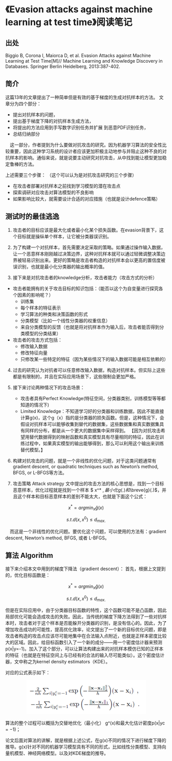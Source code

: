 

# 《Evasion attacks against machine learning at test time》阅读笔记


## 出处
Biggio B, Corona I, Maiorca D, et al. Evasion Attacks against Machine Learning at Test Time[M]// Machine Learning and Knowledge Discovery in Databases. Springer Berlin Heidelberg, 2013:387-402.

## 简介

这篇13年的文章提出了一种简单但是有效的基于梯度的生成对抗样本的方法。 
文章分为四个部分：

- 提出对抗样本的问题，
- 提出基于梯度下降的对抗样本生成方法，
- 将提出的方法应用到手写数字识别任务并扩展 到恶意PDF识别任务，
- 总结归纳部分

&emsp;这一部分，作者提到为什么要做对抗攻击的研究。因为机器学习算法的安全性比较重要，因此这种学习系统的设计者应该更加积极主动地参与并阻止这种不良的对抗样本的影响。通俗来说，就是说要主动研究对抗攻击，从中找到能让模型更加稳定鲁棒的方法。

上述需要三个步骤： 
（这个可以认为是对抗攻击研究的三个步骤） 
- 在攻击者部署对抗样本之前找到学习模型的潜在攻击点 
- 探索调研对应攻击对算法模型的不良影响 
- 如果影响比较大，就需要设计合适的对应措施（也就是设计defence策略）


## 测试时的最佳逃逸

1. 攻击者的目标应该是最大化或者最小化某个损失函数。在evasion背景下，这个目标就是操纵单个样本，让它被分类器误识别。

2. 为了构建一个对抗样本，首先需要决定采取的策略。如果通过操作输入数据，让一个恶意样本刚刚越过决策边界，这种对抗样本就可以通过轻微调整决策边界被轻易识别出来。更好的策略是攻击者构造的对抗样本会以更高的置信度被误识别，也就是最小化分类器的输出概率的值。

3. 接下来是对抗攻击者的knowledge分析，攻击者能力（攻击方式的分析）

- 攻击者能拥有的关于攻击目标的知识包括：（能否以这个为自变量进行探究各个因素的影响呢？） 
    - 训练集
    - 每个样本的特征表示
    - 学习算法的种类和决策函数的形式
    - 分类模型（比如一个线性分类器的权重信息）
    - 来自分类模型的反馈（也就是将对抗样本作为输入后，攻击者能否得到分类模型的分类结果）
- 攻击者的攻击方式包括： 
    - 修改输入数据
    - 修改特征向量
    - 只修改某一些特定的特征（因为某些情况下的输入数据可能是相互依赖的）
4. 过去的研究认为对抗者可以任意修改输入数据，构造对抗样本。但实际上这些都是有限制的，并且在实际应用场景下，这些限制会更加严格。

5. 接下来讨论两种情况下的攻击场景：

    - 攻击者具有Perfect Knowledge(特征空间，分类器类别，训练模型等等都知道的情况下)
    - Limited Knowledge：不知道学习好的分类器和训练数据，因此不能直接计算g(x)，这个g（x）指的是分类器的损失函数。但是，这种情况下，会假设对抗样本可以能够收集到替代的数据集，这些数据集和真实数据集具有同样的分布，都是从一个更大的数据集中采样得到。 
    【因为对抗攻击希望用替代数据得到的映射函数和真实模型具有尽量相同的特征，因此在训练过程中，如果真实模型的输出能够得到，那么可以利用这个输出来训练替代模型。】
6. 构建对抗攻击的问题，就是一个非线性的优化问题，对于这类问题通常有gradient descent, or quadratic techniques such as Newton’s method, BFGS, or L-BFGS等方法。
7. 攻击策略 Attack strategy
文中提出的攻击方法的核心思想是，找到一个目标恶意样本，优化过程就是找到一个样本 $ x^* $,最小化g(.) 和$\breve{g}(.)$，并且这个样本和目标恶意样本的差别不能太大，也就是下面这个公式：

$$ x^* = arg \min_{x} \breve{g}(x) $$

$$       s.t. d(x,x^0)\leq d_{max.} $$

&emsp;而这是一个非线性的优化问题。要优化这个问题，可以使用的方法有：gradient descent, Newton’s method, BFGS, 或者 L-BFGS。
## 算法 Algorithm
接下来介绍本文中用到的梯度下降法（gradient descent）： 
首先，根据上文提到的，优化目标函数是：

$$ x^* = arg \min_{x} \breve{g}(x) $$

$$       s.t.   d(x,x^0)\leq d_{max.} $$

但是在实际应用中，由于分类器目标函数的特性，这个函数可能不是凸函数，因此局部优化可能会造成攻击的失败。因此，当传统的梯度下降方法得到了一些对抗样本时，攻击者对于这个样本是否能躲开分类器的识别，是没有信心的。因此，为了增加攻击成功的可能性，提高优化效率，论文提出了一个新的目标优化问题，即是攻击者构造的攻击点应该尽可能地集中在合法输入点附近，也就是正样本密度比较大的区域。因此，给目标函数引入了一个新的成分——用一个密度估计器来预测p(x|y=-1)。加入了这个部分，可以让算法构建出来的对抗样本模仿已知的正样本的特征（也就是在特征空间上与已经有的合法的输入尽可能类似）。这个密度估计器，文中称之为kernel density estimators（KDE）。

对应的公式表示如下： 
<center>

![avatar](ea1.png)
</center>


算法的整个过程可以概括为交替地优化（最小化） g^(x)和最大化估计密度p(x|yc = −1)；

论文后面对算法的讲解，就是根据上述公式，在g(x)不同的情况下进行梯度下降的推导。g(x)针对不同的机器学习模型具有不同的形式，比如线性分类模型、支持向量机模型、神经网络模型。以及对KDE梯度的推导。
